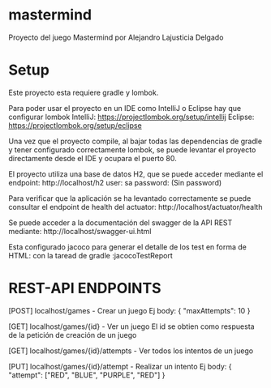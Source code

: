 # mastermind

Proyecto del juego Mastermind por Alejandro Lajusticia Delgado

# Setup

Este proyecto esta requiere gradle y lombok.

Para poder usar el proyecto en un IDE como IntelliJ o Eclipse hay que configurar lombok
IntelliJ: https://projectlombok.org/setup/intellij
Eclipse: https://projectlombok.org/setup/eclipse

Una vez que el proyecto compile, al bajar todas las dependencias de gradle y tener configurado correctamente lombok, se puede levantar el proyecto directamente desde el IDE y ocupara el puerto 80.

El proyecto utiliza una base de datos H2, que se puede acceder mediante el endpoint: http://localhost/h2
user: sa
password:
(Sin password)

Para verificar que la aplicación se ha levantado correctamente se puede consultar el endpoint de health del actuator: http://localhost/actuator/health

Se puede acceder a la documentación del swagger de la API REST mediante: http://localhost/swagger-ui.html

Esta configurado jacoco para generar el detalle de los test en forma de HTML: con la taread de gradle :jacocoTestReport

# REST-API ENDPOINTS

[POST] localhost/games - Crear un juego
Ej body: { "maxAttempts": 10 }

[GET] localhost/games/{id} - Ver un juego
El id se obtien como respuesta de la petición de creación de un juego

[GET] localhost/games/{id}/attempts - Ver todos los intentos de un juego

[PUT] localhost/games/{id}/attempt - Realizar un intento
Ej body: { "attempt": ["RED", "BLUE", "PURPLE", "RED"] }
